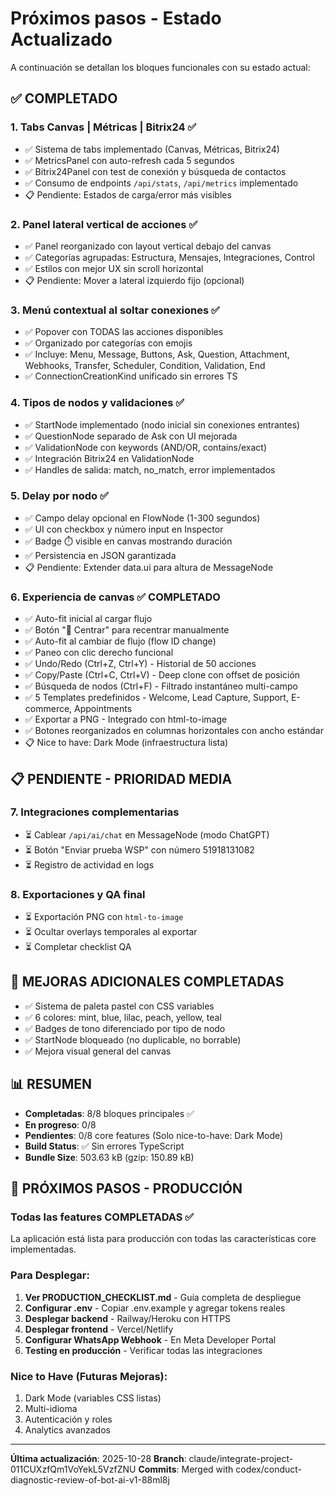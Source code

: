 # Próximos pasos - Estado Actualizado

A continuación se detallan los bloques funcionales con su estado actual:

## ✅ COMPLETADO

### 1. **Tabs Canvas | Métricas | Bitrix24** ✅
   - ✅ Sistema de tabs implementado (Canvas, Métricas, Bitrix24)
   - ✅ MetricsPanel con auto-refresh cada 5 segundos
   - ✅ Bitrix24Panel con test de conexión y búsqueda de contactos
   - ✅ Consumo de endpoints `/api/stats`, `/api/metrics` implementado
   - 📋 Pendiente: Estados de carga/error más visibles

### 2. **Panel lateral vertical de acciones** ✅
   - ✅ Panel reorganizado con layout vertical debajo del canvas
   - ✅ Categorías agrupadas: Estructura, Mensajes, Integraciones, Control
   - ✅ Estilos con mejor UX sin scroll horizontal
   - 📋 Pendiente: Mover a lateral izquierdo fijo (opcional)

### 3. **Menú contextual al soltar conexiones** ✅
   - ✅ Popover con TODAS las acciones disponibles
   - ✅ Organizado por categorías con emojis
   - ✅ Incluye: Menu, Message, Buttons, Ask, Question, Attachment, Webhooks, Transfer, Scheduler, Condition, Validation, End
   - ✅ ConnectionCreationKind unificado sin errores TS

### 4. **Tipos de nodos y validaciones** ✅
   - ✅ StartNode implementado (nodo inicial sin conexiones entrantes)
   - ✅ QuestionNode separado de Ask con UI mejorada
   - ✅ ValidationNode con keywords (AND/OR, contains/exact)
   - ✅ Integración Bitrix24 en ValidationNode
   - ✅ Handles de salida: match, no_match, error implementados

### 5. **Delay por nodo** ✅
   - ✅ Campo delay opcional en FlowNode (1-300 segundos)
   - ✅ UI con checkbox y número input en Inspector
   - ✅ Badge ⏱️ visible en canvas mostrando duración
   - ✅ Persistencia en JSON garantizada
   - 📋 Pendiente: Extender data.ui para altura de MessageNode

### 6. **Experiencia de canvas** ✅ COMPLETADO
   - ✅ Auto-fit inicial al cargar flujo
   - ✅ Botón "🎯 Centrar" para recentrar manualmente
   - ✅ Auto-fit al cambiar de flujo (flow ID change)
   - ✅ Paneo con clic derecho funcional
   - ✅ Undo/Redo (Ctrl+Z, Ctrl+Y) - Historial de 50 acciones
   - ✅ Copy/Paste (Ctrl+C, Ctrl+V) - Deep clone con offset de posición
   - ✅ Búsqueda de nodos (Ctrl+F) - Filtrado instantáneo multi-campo
   - ✅ 5 Templates predefinidos - Welcome, Lead Capture, Support, E-commerce, Appointments
   - ✅ Exportar a PNG - Integrado con html-to-image
   - ✅ Botones reorganizados en columnas horizontales con ancho estándar
   - 📋 Nice to have: Dark Mode (infraestructura lista)

## 📋 PENDIENTE - PRIORIDAD MEDIA

### 7. **Integraciones complementarias**
   - ⏳ Cablear `/api/ai/chat` en MessageNode (modo ChatGPT)
   - ⏳ Botón "Enviar prueba WSP" con número 51918131082
   - ⏳ Registro de actividad en logs

### 8. **Exportaciones y QA final**
   - ⏳ Exportación PNG con `html-to-image`
   - ⏳ Ocultar overlays temporales al exportar
   - ⏳ Completar checklist QA

## 🎨 MEJORAS ADICIONALES COMPLETADAS

- ✅ Sistema de paleta pastel con CSS variables
- ✅ 6 colores: mint, blue, lilac, peach, yellow, teal
- ✅ Badges de tono diferenciado por tipo de nodo
- ✅ StartNode bloqueado (no duplicable, no borrable)
- ✅ Mejora visual general del canvas

## 📊 RESUMEN

- **Completadas**: 8/8 bloques principales ✅
- **En progreso**: 0/8
- **Pendientes**: 0/8 core features (Solo nice-to-have: Dark Mode)
- **Build Status**: ✅ Sin errores TypeScript
- **Bundle Size**: 503.63 kB (gzip: 150.89 kB)

## 🚀 PRÓXIMOS PASOS - PRODUCCIÓN

### Todas las features COMPLETADAS ✅

La aplicación está lista para producción con todas las características core implementadas.

### Para Desplegar:
1. **Ver PRODUCTION_CHECKLIST.md** - Guía completa de despliegue
2. **Configurar .env** - Copiar .env.example y agregar tokens reales
3. **Desplegar backend** - Railway/Heroku con HTTPS
4. **Desplegar frontend** - Vercel/Netlify
5. **Configurar WhatsApp Webhook** - En Meta Developer Portal
6. **Testing en producción** - Verificar todas las integraciones

### Nice to Have (Futuras Mejoras):
1. Dark Mode (variables CSS listas)
2. Multi-idioma
3. Autenticación y roles
4. Analytics avanzados

---

**Última actualización**: 2025-10-28
**Branch**: claude/integrate-project-011CUXzfQm1VoYekL5VzfZNU
**Commits**: Merged with codex/conduct-diagnostic-review-of-bot-ai-v1-88ml8j

